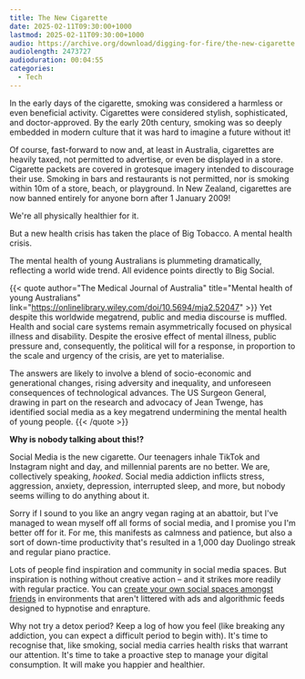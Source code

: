 ```yaml
---
title: The New Cigarette
date: 2025-02-11T09:30:00+1000
lastmod: 2025-02-11T09:30:00+1000
audio: https://archive.org/download/digging-for-fire/the-new-cigarette.mp3
audiolength: 2473727
audioduration: 00:04:55
categories:
  - Tech
---
```


In the early days of the cigarette, smoking was considered a harmless or even beneficial activity. Cigarettes were considered stylish, sophisticated, and doctor-approved. By the early 20th century, smoking was so deeply embedded in modern culture that it was hard to imagine a future without it!

Of course, fast-forward to now and, at least in Australia, cigarettes are heavily taxed, not permitted to advertise, or even be displayed in a store. Cigarette packets are covered in grotesque imagery intended to discourage their use. Smoking in bars and restaurants is not permitted, nor is smoking within 10m of a store, beach, or playground. In New Zealand, cigarettes are now banned entirely for anyone born after 1 January 2009!

We're all physically healthier for it.

But a new health crisis has taken the place of Big Tobacco. A mental health crisis.

<!--more-->

The mental health of young Australians is plummeting dramatically, reflecting a world wide trend. All evidence points directly to Big Social.

{{< quote author="The Medical Journal of Australia" title="Mental health of young Australians" link="https://onlinelibrary.wiley.com/doi/10.5694/mja2.52047" >}}
Yet despite this worldwide megatrend, public and media discourse is muffled. Health and social care systems remain asymmetrically focused on physical illness and disability. Despite the erosive effect of mental illness, public pressure and, consequently, the political will for a response, in proportion to the scale and urgency of the crisis, are yet to materialise.

The answers are likely to involve a blend of socio-economic and generational changes, rising adversity and inequality, and unforeseen consequences of technological advances. The US Surgeon General, drawing in part on the research and advocacy of Jean Twenge, has identified social media as a key megatrend undermining the mental health of young people.
{{< /quote >}}

**Why is nobody talking about this!?**

Social Media is the new cigarette. Our teenagers inhale TikTok and Instagram night and day, and millennial parents are no better. We are, collectively speaking, *hooked*. Social media addiction inflicts stress, aggression, anxiety, depression, interrupted sleep, and more, but nobody seems willing to do anything about it. 

Sorry if I sound to you like an angry vegan raging at an abattoir, but I've managed to wean myself off all forms of social media, and I promise you I'm better off for it. For me, this manifests as calmness and patience, but also a sort of down-time productivity that's resulted in a 1,000 day Duolingo streak and regular piano practice.

Lots of people find inspiration and community in social media spaces. But inspiration is nothing without creative action – and it strikes more readily with regular practice. You can [create your own social spaces amongst friends](/posts/cozy) in environments that aren't littered with ads and algorithmic feeds designed to hypnotise and enrapture.

Why not try a detox period? Keep a log of how you feel (like breaking any addiction, you can expect a difficult period to begin with). It's time to recognise that, like smoking, social media carries health risks that warrant our attention. It's time to take a proactive step to manage your digital consumption. It will make you happier and healthier.
